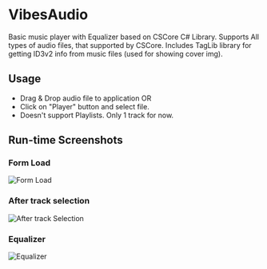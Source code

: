 # VibesAudio
Basic music player with Equalizer based on CSCore C# Library.
Supports All types of audio files, that supported by CSCore. Includes TagLib library for getting ID3v2 info from music files (used for showing cover img).

## Usage
* Drag & Drop audio file to application OR 
* Click on "Player" button and select file.  
* Doesn't support Playlists. Only 1 track for now.  


## Run-time Screenshots
### Form Load
 ![Form Load](https://github.com/mcworkaholic/VibesAudio-P1/blob/master/VibesAudio/img/formload.png)


### After track selection
![After track Selection](https://github.com/mcworkaholic/VibesAudio-P1/blob/master/VibesAudio/img/afterselection.png)

### Equalizer
![Equalizer](https://github.com/mcworkaholic/VibesAudio-P1/blob/master/VibesAudio/img/equalizer.png)
